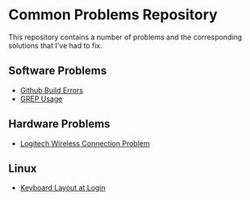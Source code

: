 # Common Problems Repository
This repository contains a number of problems and the corresponding solutions that I've had to fix.


## Software Problems
- [Github Build Errors](Software/GithubBuildErrors.md)
- [GREP Usage](Software/CommandGrep.md)


## Hardware Problems
- [Logitech Wireless Connection Problem](Hardware/LogitechWirelessConnection.md)


## Linux
- [Keyboard Layout at Login](Linux/KeyboardLayoutLogin.md)
